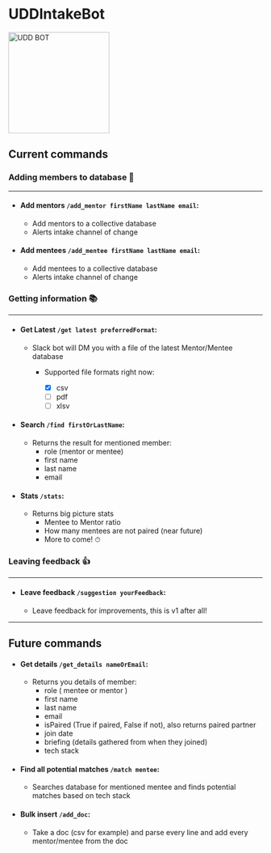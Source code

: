 # UDDIntakeBot

<img src="https://user-images.githubusercontent.com/63927113/138163547-521d637e-aba4-48a8-995c-afc2d9997b7e.png" alt="UDD BOT" width="200" height="200">

## Current commands

### Adding members to database 👥

***

- #### Add mentors `/add_mentor firstName lastName email`:
  - Add mentors to a collective database
  - Alerts intake channel of change
  
- #### Add mentees `/add_mentee firstName lastName email`:
  - Add mentees to a collective database
  - Alerts intake channel of change

### Getting information 📚
  
  ***
  
- #### Get Latest `/get latest preferredFormat`:
  - Slack bot will DM you with a file of the latest Mentor/Mentee database
    - Supported file formats right now:
    
      - [x] csv
      - [ ] pdf
      - [ ] xlsv
      
- #### Search `/find firstOrLastName`:
  - Returns the result for mentioned member:
    - role (mentor or mentee)
    - first name
    - last name
    - email

- #### Stats `/stats`:
  - Returns big picture stats
    - Mentee to Mentor ratio
    - How many mentees are not paired (near future)
    - More to come! ⏱
      
### Leaving feedback 👍     

***

- #### Leave feedback `/suggestion yourFeedback`:
  - Leave feedback for improvements, this is v1 after all!

***
  
  
## Future commands

- #### Get details `/get_details nameOrEmail`:
  - Returns you details of member:
    - role ( mentee or mentor )
    - first name
    - last name
    - email
    - isPaired (True if paired, False if not), also returns paired partner
    - join date
    - briefing (details gathered from when they joined)
    - tech stack

- #### Find all potential matches `/match mentee`:
  - Searches database for mentioned mentee and finds potential matches based on tech stack

- #### Bulk insert `/add_doc`:
  - Take a doc (csv for example) and parse every line and add every mentor/mentee from the doc
  
  
  
